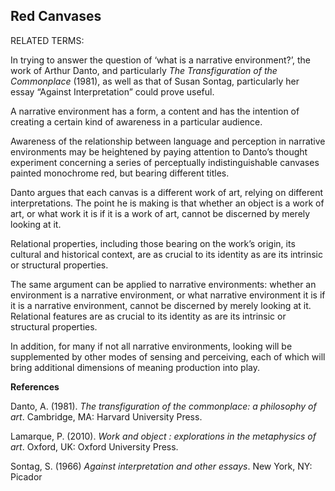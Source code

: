 ## Red Canvases

RELATED TERMS: 

In trying to answer the question of ‘what is a narrative environment?’, the work of Arthur Danto, and particularly _The Transfiguration of the Commonplace_ (1981), as well as that of Susan Sontag, particularly her essay “Against Interpretation” could prove useful.

A narrative environment has a form, a content and has the intention of creating a certain kind of awareness in a particular audience.

Awareness of the relationship between language and perception in narrative environments may be heightened by paying attention to Danto’s thought experiment concerning a series of perceptually indistinguishable canvases painted monochrome red, but bearing different titles.

Danto argues that each canvas is a different work of art, relying on different interpretations. The point he is making is that whether an object is a work of art, or what work it is if it is a work of art, cannot be discerned by merely looking at it.

Relational properties, including those bearing on the work’s origin, its cultural and historical context, are as crucial to its identity as are its intrinsic or structural properties.

The same argument can be applied to narrative environments: whether an environment is a narrative environment, or what narrative environment it is if it is a narrative environment, cannot be discerned by merely looking at it. Relational features are as crucial to its identity as are its intrinsic or structural properties. 

In addition, for many if not all narrative environments, looking will be supplemented by other modes of sensing and perceiving, each of which will bring additional dimensions of meaning production into play.

**References**

Danto, A. (1981). _The transfiguration of the commonplace: a philosophy of art_. Cambridge, MA: Harvard University Press.

Lamarque, P. (2010). _Work and object : explorations in the metaphysics of art_. Oxford, UK: Oxford University Press.

Sontag, S. (1966) _Against interpretation and other essays_. New York, NY: Picador

